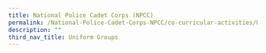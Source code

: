 ```yaml
---
title: National Police Cadet Corps (NPCC)
permalink: /National-Police-Cadet-Corps-NPCC/co-curricular-activities/Uniform-Groups/permalink
description: ""
third_nav_title: Uniform Groups
---
```

